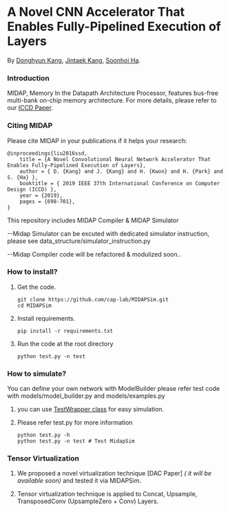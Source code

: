 # A Novel CNN Accelerator That Enables Fully-Pipelined Execution of Layers

By [Donghyun Kang](http://iris.snu.ac.kr/xe/kangdongh), [Jintaek Kang](http://iris.snu.ac.kr/xe/taek0208), [Soonhoi Ha](https://peace.snu.ac.kr/sha/).

### Introduction

MIDAP, Memory In the Datapath Architecture Processor, features bus-free multi-bank on-chip memory architecture. For more details, please refer to our [ICCD Paper](https://ieeexplore.ieee.org/document/8988663).

### Citing MIDAP

Please cite MIDAP in your publications if it helps your research:

    @inproceedings{liu2016ssd,
        title = {A Novel Convolutional Neural Network Accelerator That Enables Fully-Pipelined Execution of Layers},
        author = { D. {Kang} and J. {Kang} and H. {Kwon} and H. {Park} and S. {Ha} },
        booktitle = { 2019 IEEE 37th International Conference on Computer Design (ICCD) },
        year = {2019},
        pages = {698-701},
    }

This repository includes MIDAP Compiler & MIDAP Simulator

--Midap Simulator can be excuted with dedicated simulator instruction, please see data_structure/simulator_instruction.py

--Midap Compiler code will be refactored & modulized soon..

### How to install?

1. Get the code.
    ```Shell
    git clone https://github.com/cap-lab/MIDAPSim.git
    cd MIDAPSim
    ```

2. Install requirements.
    ```Shell
    pip install -r requirements.txt
    ```

3. Run the code at the root directory
    ```Shell
    python test.py -n test
    ```

### How to simulate?

You can define your own network with ModelBuilder
please refer test code with models/model_builder.py and models/examples.py 

1. you can use [TestWrapper class](test_wrapper.py) for easy simulation.

2. Please refer test.py for more information
    ```Shell
    python test.py -h
    python test.py -n test # Test MidapSim
    ```

### Tensor Virtualization

1. We proposed a novel virtualization technique [DAC Paper] _( it will be available soon)_ and tested it via MIDAPSim.

2. Tensor virtualization technique is applied to Concat, Upsample, TransposedConv (UpsampleZero + Conv) Layers.
